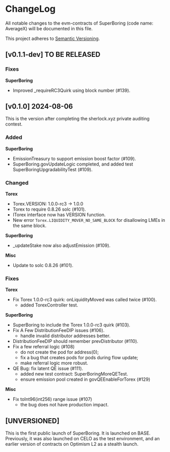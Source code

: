 ChangeLog
=========

All notable changes to the evm-contracts of SuperBoring (code name: AverageX) will be documented in this file.

This project adheres to [Semantic Versioning](https://semver.org/spec/v2.0.0.html).

## [v0.1.1-dev] TO BE RELEASED

### Fixes

**SuperBoring**

- Improved _requireRC3Quirk using block number (#139).

## [v0.1.0] 2024-08-06

This is the version after completing the sherlock.xyz private auditing contest.

### Added

**SuperBoring**

- EmissionTreasury to support emission boost factor (#109).
- SuperBoring.govUpdateLogic completed, and added test SuperBoringUpgradabilityTest (#109).

### Changed

**Torex**

- Torex.VERSION: 1.0.0-rc3 -> 1.0.0
- Torex to require 0.8.26 solc (#101).
- ITorex interface now has VERSION function.
- New error `Torex.LIQUIDITY_MOVER_NO_SAME_BLOCK` for disallowing LMEs in the same block.

**SuperBoring**

- _updateStake now also adjustEmission (#109).

**Misc**

- Update to solc 0.8.26 (#101).

### Fixes

**Torex**

- Fix Torex 1.0.0-rc3 quirk: onLiquidityMoved was called twice (#100).
  - added TorexController test.

**SuperBoring**

- SuperBoring to include the Torex 1.0.0-rc3 quirk (#103).
- Fix A Few DistributionFeeDIP issues (#106).
  - handle invalid distributor addresses better.
- DistributionFeeDIP should remember prevDistributor (#110).
- Fix a few referral logic (#108)
  - do not create the pod for address(0);
  - fix a bug that creates pods for pods during flow update;
  - make referral logic more robust.
- QE Bug: fix latent QE issue (#111).
  - added new test contract: SuperBoringMoreQETest.
  - ensure emission pool created in govQEEnableForTorex (#129)

**Misc**

- Fix toInt96(int256) range issue (#107)
  - the bug does not have production impact.

## [UNVERSIONED]

This is the first public launch of SuperBoring. It is launched on BASE. Previously, it was also launched on CELO as the
test environment, and an earlier version of contracts on Optimism L2 as a stealth launch.
